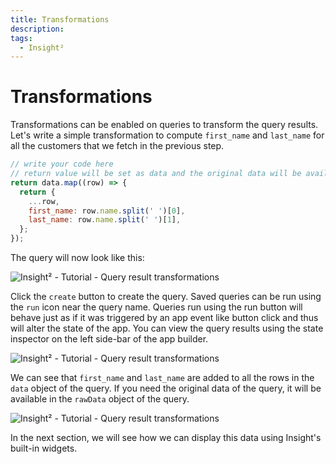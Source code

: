 ```yaml
---
title: Transformations
description:
tags:
  - Insight²
---
```


# Transformations

Transformations can be enabled on queries to transform the query results. Let's write a simple transformation to compute `first_name` and `last_name` for all the customers that we fetch in the previous step.

```javascript
// write your code here
// return value will be set as data and the original data will be available as rawData
return data.map((row) => {
  return {
    ...row,
    first_name: row.name.split(' ')[0],
    last_name: row.name.split(' ')[1],
  };
});
```


The query will now look like this:



![Insight² - Tutorial - Query result transformations](/_images/insight2/tutorial/transformations/transform_in2.png)




Click the `create` button to create the query. Saved queries can be run using the `run` icon near the query name. Queries run using the run button will behave just as if it was triggered by an app event like button click and thus will alter the state of the app. You can view the query results using the state inspector on the left side-bar of the app builder.



![Insight² - Tutorial - Query result transformations](/_images/insight2/tutorial/transformations/result_in2.png)




We can see that `first_name` and `last_name` are added to all the rows in the `data` object of the query. If you need the original data of the query, it will be available in the `rawData` object of the query.



![Insight² - Tutorial - Query result transformations](/_images/insight2/tutorial/transformations/rawdata.png)




In the next section, we will see how we can display this data using Insight's built-in widgets.
